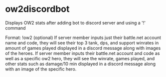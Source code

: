 # ow2discordbot
Displays OW2 stats after adding bot to discord server and using a '!' command

Format: !ow2 <your battle.net account name and code> (optional)<specific ow2 hero>
If server member inputs just their battle.net account name and code, they will see their top 3 tank, dps, and support winrates in amount of games played displayed in a discord message along with images of the heroes.
If server member inputs their battle.net account and code as well as a specific ow2 hero, they will see the winrate, games played, and other stats such as damage/10 min displayed in a discord message along with an image of the specific hero.
